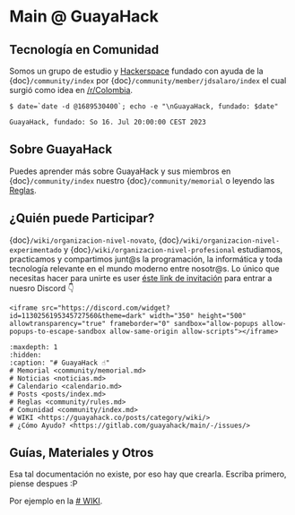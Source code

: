 
# Main @ GuayaHack

## Tecnología en Comunidad

Somos un grupo de estudio y [Hackerspace](https://en.wikipedia.org/wiki/Hackerspace) fundado con ayuda de la {doc}`/community/index` por {doc}`/community/member/jdsalaro/index` el cual surgió como idea en [/r/Colombia](https://www.reddit.com/r/Colombia/comments/151fkiz/con_una_prima_y_un_amigo_armaremos_un_grupo_de).

```console
$ date=`date -d @1689530400`; echo -e "\nGuayaHack, fundado: $date"

GuayaHack, fundado: So 16. Jul 20:00:00 CEST 2023
```

## Sobre GuayaHack

Puedes aprender más sobre GuayaHack y sus miembros en {doc}`/community/index` nuestro {doc}`/community/memorial` o leyendo las [Reglas](community/rules.md).

## ¿Quién puede Participar?

{doc}`/wiki/organizacion-nivel-novato`, {doc}`/wiki/organizacion-nivel-experimentado` y {doc}`/wiki/organizacion-nivel-profesional` estudiamos, practicamos y compartimos junt@s la programación, la informática y toda tecnología relevante en el mundo moderno entre nosotr@s. Lo único que necesitas hacer para unirte es user [éste link de invitación](https://discord.gg/trzuezGrZd) para entrar a nuesro Discord 👇 

```{div} discord-widget
<iframe src="https://discord.com/widget?id=1130256195345727560&theme=dark" width="350" height="500" allowtransparency="true" frameborder="0" sandbox="allow-popups allow-popups-to-escape-sandbox allow-same-origin allow-scripts"></iframe>
```



```{toctree}
:maxdepth: 1
:hidden:
:caption: "# GuayaHack ☝️"
# Memorial <community/memorial.md>
# Noticias <noticias.md>
# Calendario <calendario.md>
# Posts <posts/index.md>
# Reglas <community/rules.md>
# Comunidad <community/index.md>
# WIKI <https://guayahack.co/posts/category/wiki/>
# ¿Cómo Ayudo? <https://gitlab.com/guayahack/main/-/issues/>
```

## Guías, Materiales y Otros

Esa tal documentación no existe, por eso hay que crearla. Escriba primero, piense despues :P

Por ejemplo en la [# WIKI](https://guayahack.co/posts/category/wiki/). 

